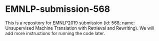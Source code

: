 # EMNLP-submission-568
This is a repository for EMNLP2019 submission (id: 568; name: Unsupervised Machine Translation with Retrieval and Rewriting). We will add more instructions for running the code later.
